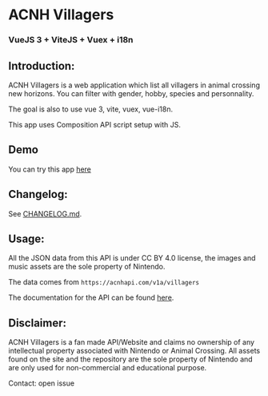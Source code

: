 # ACNH Villagers
### VueJS 3 + ViteJS + Vuex + i18n

## Introduction:

ACNH Villagers is a web application which list all villagers in animal crossing new horizons.
You can filter with gender, hobby, species and personnality.

The goal is also to use vue 3, vite, vuex, vue-i18n.

This app uses Composition API script setup with JS.

## Demo
You can try this app [here](https://acnh-villagers.netlify.app/)

## Changelog:
See [CHANGELOG.md](https://github.com/JereMiO/ACNH-Villagers/blob/master/CHANGELOG.md).

## Usage:

All the JSON data from this API is under CC BY 4.0 license, the images and music assets are the sole property of Nintendo.

The data comes from `https://acnhapi.com/v1a/villagers`

The documentation for the API can be found [here](https://acnhapi.com/doc).

## Disclaimer:
ACNH Villagers is a fan made API/Website and claims no ownership of any intellectual property associated with Nintendo or Animal Crossing. All assets found on the site and the repository are the sole property of Nintendo and are only used for non-commercial and educational purpose.

Contact: open issue
